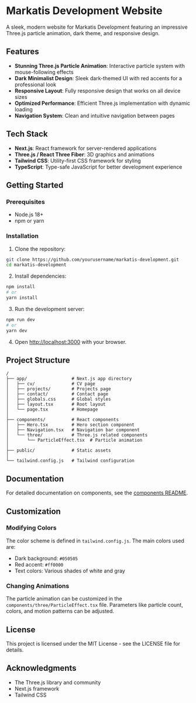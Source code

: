 # Markatis Development Website

A sleek, modern website for Markatis Development featuring an impressive Three.js particle animation, dark theme, and responsive design.

## Features

- **Stunning Three.js Particle Animation**: Interactive particle system with mouse-following effects
- **Dark Minimalist Design**: Sleek dark-themed UI with red accents for a professional look
- **Responsive Layout**: Fully responsive design that works on all device sizes
- **Optimized Performance**: Efficient Three.js implementation with dynamic loading
- **Navigation System**: Clean and intuitive navigation between pages

## Tech Stack

- **Next.js**: React framework for server-rendered applications
- **Three.js / React Three Fiber**: 3D graphics and animations
- **Tailwind CSS**: Utility-first CSS framework for styling
- **TypeScript**: Type-safe JavaScript for better development experience

## Getting Started

### Prerequisites

- Node.js 18+
- npm or yarn

### Installation

1. Clone the repository:
```bash
git clone https://github.com/yourusername/markatis-development.git
cd markatis-development
```

2. Install dependencies:
```bash
npm install
# or
yarn install
```

3. Run the development server:
```bash
npm run dev
# or
yarn dev
```

4. Open [http://localhost:3000](http://localhost:3000) with your browser.

## Project Structure

```
/
├── app/                 # Next.js app directory
│   ├── cv/              # CV page
│   ├── projects/        # Projects page
│   ├── contact/         # Contact page
│   ├── globals.css      # Global styles
│   ├── layout.tsx       # Root layout
│   └── page.tsx         # Homepage
│
├── components/          # React components
│   ├── Hero.tsx         # Hero section component
│   ├── Navigation.tsx   # Navigation bar component
│   └── three/           # Three.js related components
│       └── ParticleEffect.tsx  # Particle animation
│
├── public/              # Static assets
│
└── tailwind.config.js   # Tailwind configuration
```

## Documentation

For detailed documentation on components, see the [components README](/components/README.md).

## Customization

### Modifying Colors

The color scheme is defined in `tailwind.config.js`. The main colors used are:

- Dark background: `#050505`
- Red accent: `#ff0000`
- Text colors: Various shades of white and gray

### Changing Animations

The particle animation can be customized in the `components/three/ParticleEffect.tsx` file. Parameters like particle count, colors, and motion patterns can be adjusted.

## License

This project is licensed under the MIT License - see the LICENSE file for details.

## Acknowledgments

- The Three.js library and community
- Next.js framework
- Tailwind CSS 